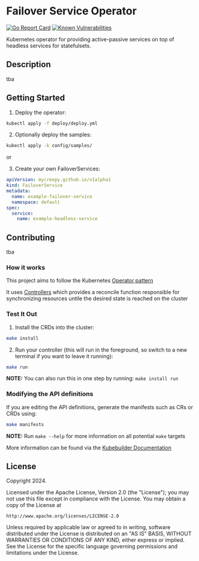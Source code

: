 # Failover Service Operator

[![Go Report Card](https://goreportcard.com/badge/github.com/mycreepy/failover-service-operator)](https://goreportcard.com/report/github.com/mycreepy/failover-service-operator)
[![Known Vulnerabilities](https://snyk.io/test/github/mycrEEpy/failover-service-operator/badge.svg)](https://snyk.io/test/github/mycrEEpy/failover-service-operator)

Kubernetes operator for providing active-passive services on top of headless services for statefulsets.

## Description

tba

## Getting Started

1. Deploy the operator:

```sh
kubectl apply -f deploy/deploy.yml
```

2. Optionally deploy the samples:

```sh
kubectl apply -k config/samples/
```

or

3. Create your own FailoverServices:

```yaml
apiVersion: mycreepy.github.io/v1alpha1
kind: FailoverService
metadata:
  name: example-failover-service
  namespace: default
spec:
  service:
    name: example-headless-service
```

## Contributing

tba

### How it works

This project aims to follow the Kubernetes [Operator pattern](https://kubernetes.io/docs/concepts/extend-kubernetes/operator/)

It uses [Controllers](https://kubernetes.io/docs/concepts/architecture/controller/) 
which provides a reconcile function responsible for synchronizing resources untile the desired state is reached on the cluster 

### Test It Out

1. Install the CRDs into the cluster:

```sh
make install
```

2. Run your controller (this will run in the foreground, so switch to a new terminal if you want to leave it running):

```sh
make run
```

**NOTE:** You can also run this in one step by running: `make install run`

### Modifying the API definitions

If you are editing the API definitions, generate the manifests such as CRs or CRDs using:

```sh
make manifests
```

**NOTE:** Run `make --help` for more information on all potential `make` targets

More information can be found via the [Kubebuilder Documentation](https://book.kubebuilder.io/introduction.html)

## License

Copyright 2024.

Licensed under the Apache License, Version 2.0 (the "License");
you may not use this file except in compliance with the License.
You may obtain a copy of the License at

    http://www.apache.org/licenses/LICENSE-2.0

Unless required by applicable law or agreed to in writing, software
distributed under the License is distributed on an "AS IS" BASIS,
WITHOUT WARRANTIES OR CONDITIONS OF ANY KIND, either express or implied.
See the License for the specific language governing permissions and
limitations under the License.

